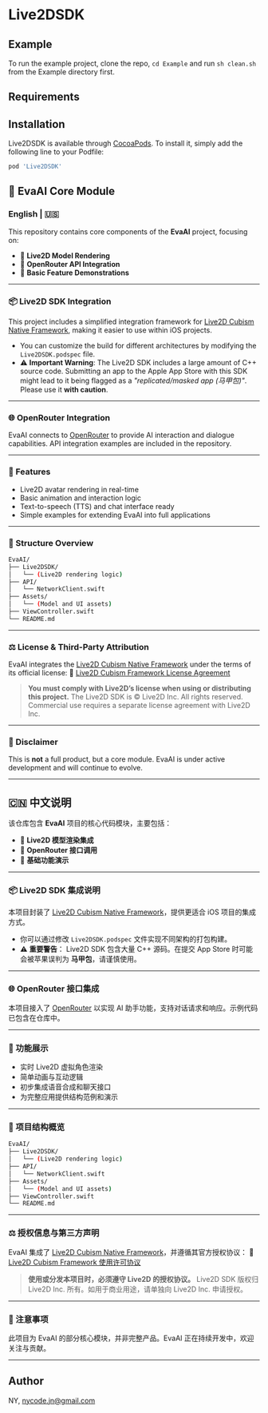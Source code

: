 # Live2DSDK

## Example

To run the example project, clone the repo, `cd Example` and run `sh clean.sh` from the Example directory first.

## Requirements

## Installation

Live2DSDK is available through [CocoaPods](https://cocoapods.org). To install
it, simply add the following line to your Podfile:

```ruby
pod 'Live2DSDK'
```

## 🌟 EvaAI Core Module

### English | 🇺🇸

This repository contains core components of the **EvaAI** project, focusing on:

* 🎨 **Live2D Model Rendering**
* 🔌 **OpenRouter API Integration**
* 🧪 **Basic Feature Demonstrations**

---

### 📦 Live2D SDK Integration

This project includes a simplified integration framework for [Live2D Cubism Native Framework](https://github.com/Live2D/CubismNativeFramework), making it easier to use within iOS projects.

* You can customize the build for different architectures by modifying the `Live2DSDK.podspec` file.
* ⚠️ **Important Warning**:
  The Live2D SDK includes a large amount of C++ source code. Submitting an app to the Apple App Store with this SDK might lead to it being flagged as a *"replicated/masked app (马甲包)"*.
  Please use it **with caution**.

---

### 🌐 OpenRouter Integration

EvaAI connects to [OpenRouter](https://openrouter.ai) to provide AI interaction and dialogue capabilities. API integration examples are included in the repository.

---

### 🚀 Features

* Live2D avatar rendering in real-time
* Basic animation and interaction logic
* Text-to-speech (TTS) and chat interface ready
* Simple examples for extending EvaAI into full applications

---

### 📁 Structure Overview


```bash
EvaAI/
├── Live2DSDK/
│   └── (Live2D rendering logic)
├── API/
│   └── NetworkClient.swift
├── Assets/
│   └── (Model and UI assets)
├── ViewController.swift
└── README.md
```

---

### ⚖️ License & Third-Party Attribution

EvaAI integrates the [Live2D Cubism Native Framework](https://github.com/Live2D/CubismNativeFramework) under the terms of its official license:
📄 [Live2D Cubism Framework License Agreement](https://github.com/Live2D/CubismNativeFramework/blob/develop/LICENSE.md)

> **You must comply with Live2D’s license when using or distributing this project.**
> The Live2D SDK is © Live2D Inc. All rights reserved. Commercial use requires a separate license agreement with Live2D Inc.

---

### 📌 Disclaimer

This is **not** a full product, but a core module. EvaAI is under active development and will continue to evolve.

---

## 🇨🇳 中文说明

该仓库包含 **EvaAI** 项目的核心代码模块，主要包括：

* 🎨 **Live2D 模型渲染集成**
* 🔌 **OpenRouter 接口调用**
* 🧪 **基础功能演示**

---

### 📦 Live2D SDK 集成说明

本项目封装了 [Live2D Cubism Native Framework](https://github.com/Live2D/CubismNativeFramework)，提供更适合 iOS 项目的集成方式。

* 你可以通过修改 `Live2DSDK.podspec` 文件实现不同架构的打包构建。
* ⚠️ **重要警告**：
  Live2D SDK 包含大量 C++ 源码。在提交 App Store 时可能会被苹果误判为 **马甲包**，请谨慎使用。

---

### 🌐 OpenRouter 接口集成

本项目接入了 [OpenRouter](https://openrouter.ai) 以实现 AI 助手功能，支持对话请求和响应。示例代码已包含在仓库中。

---

### 🚀 功能展示

* 实时 Live2D 虚拟角色渲染
* 简单动画与互动逻辑
* 初步集成语音合成和聊天接口
* 为完整应用提供结构范例和演示

---

### 📁 项目结构概览

```bash
EvaAI/
├── Live2DSDK/
│   └── (Live2D rendering logic)
├── API/
│   └── NetworkClient.swift
├── Assets/
│   └── (Model and UI assets)
├── ViewController.swift
└── README.md
```

---

### ⚖️ 授权信息与第三方声明

EvaAI 集成了 [Live2D Cubism Native Framework](https://github.com/Live2D/CubismNativeFramework)，并遵循其官方授权协议：
📄 [Live2D Cubism Framework 使用许可协议](https://github.com/Live2D/CubismNativeFramework/blob/develop/LICENSE.md)

> **使用或分发本项目时，必须遵守 Live2D 的授权协议。**
> Live2D SDK 版权归 Live2D Inc. 所有。如用于商业用途，请单独向 Live2D Inc. 申请授权。

---

### 📌 注意事项

此项目为 EvaAI 的部分核心模块，并非完整产品。EvaAI 正在持续开发中，欢迎关注与贡献。

---

## Author

NY, nycode.jn@gmail.com

